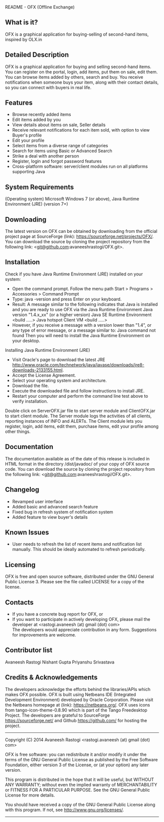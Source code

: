 
README - OFX (Offline Exchange)


What is it?
-----------
OFX is a graphical application for buying-selling of second-hand items, inspired by OLX.in

Detailed Description
--------------------
OFX is a graphical application for buying and selling second-hand items.
You can register on the portal, login, add items, put them on sale, edit them.
You can browse items added by others, search and buy.
You receive notifications when someone buys your item, along with their contact details, so you can connect with buyers in real life.

Features
--------
* Browse recently added items
* Edit items added by you
* View details about items on sale, Seller details 
* Receive relevant notifications for each item sold, with option to view Buyer's profile
* Edit your profile
* Select items from a diverse range of categories
* Search for items using Basic or Advanced Search
* Strike a deal with another person 
* Register, login and forgot password features
* Cross-platform software: server/client modules run on all platforms supporting Java

System Requirements
-------------------
(Operating system) Microsoft Windows 7 (or above), Java Runtime Environment (JRE) (version 7+)

Downloading
-----------
The latest version on OFX can be obtained by downloading from the official project page at SourceForge (link): <https://sourceforge.net/projects/OFX/>. You can download the source by cloning the project repository from the following link: <git@github.com:avaneeshrastogi/OFX.git>.

Installation
------------
Check if you have Java Runtime Environment (JRE) installed on your system:
- Open the command prompt. Follow the menu path Start > Programs > Accessories > Command Prompt
- Type: java -version and press Enter on your keyboard.
- Result: A message similar to the following indicates that Java is installed and you are ready to use OFX via the Java Runtime Environment
                          Java version "1.4.x_xx" (or a higher version)
                          Java<TM> SE Runtime Environment <build .....>
                          Java hotspot<TM> Client VM <build .....>
- However, if you receive a message with a version lower than "1.4", or any type of error message, or a message similar to:
                          Java command not found
Then you will need to install the Java Runtime Environment on your desktop.

Installing Java Runtime Environment (JRE)
- Visit Oracle's page to download the latest JRE <http://www.oracle.com/technetwork/java/javase/downloads/jre8-downloads-2133155.html>.
- Accept the License Agreement.
- Select your operating system and architecture.
- Download the file.
- Execute the downloaded file and follow instructions to install JRE.
- Restart your computer and perform the command line test above to verify installation.

Double click on ServerOFX.jar file to start server module and ClientOFX.jar to start client module.
The Server module logs the activities of all clients, reporting instances of INFO and ALERTs.
The Client module lets you register, login, add items, edit them, purchase items, edit your profile among other things.

Documentation
-------------
The documentation available as of the date of this release is included in HTML format in the directory /dist/javadoc/ of your copy of OFX source code. You can download the source by cloning the project repository from the following link: <git@github.com:avaneeshrastogi/OFX.git>.

Changelog
---------
- Revamped user interface
- Added basic and advanced search feature
- Fixed bug in refresh system of notification system
- Added feature to view buyer's details

Known Issues
------------
- User needs to refresh the list of recent items and notification list manually. This should be ideally automated to refresh periodically.

Licensing
---------
OFX is free and open source software, distributed under the GNU General Public License 3. Please see the file called LICENSE for a copy of the license.

Contacts
--------
- If you have a concrete bug report for OFX, or
- If you want to participate in actively developing OFX, please mail the developer at <rastogi.avaneesh (at) gmail (dot) com>       
The developers would appreciate contribution in any form. Suggestions for improvements are welcome.

Contributor list
----------------
Avaneesh Rastogi
Nishant Gupta
Priyanshu Srivastava

Credits & Acknowledgements
--------------------------
The developers acknowledge the efforts behind the libraries/APIs which makes OFX possible. 
OFX is built using Netbeans IDE (Integrated Development Environment) developed by Oracle Corporation. Please visit the Netbeans homepage at (link): <https://netbeans.org/>. 
OFX uses icons from tango-icon-theme-0.8.90 which is part of the Tango Freedesktop Project.
The developers are grateful to SourceForge <https://sourceforge.net/> and Github <https://github.com/> for hosting the project.

***********************************************************************
  Copyright (C) 2014 Avaneesh Rastogi <rastogi.avaneesh (at) gmail (dot) com>
 
  OFX is free software: you can redistribute it and/or modify
  it under the terms of the GNU General Public License as published by
  the Free Software Foundation, either version 3 of the License, or
  (at your option) any later version.
 
  This program is distributed in the hope that it will be useful,
  but WITHOUT ANY WARRANTY; without even the implied warranty of
  MERCHANTABILITY or FITNESS FOR A PARTICULAR PURPOSE.  See the
  GNU General Public License for more details.
 
  You should have received a copy of the GNU General Public License
  along with this program.  If not, see <http://www.gnu.org/licenses/>.
 
************************************************************************
